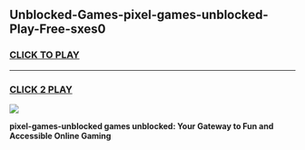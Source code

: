 
## Unblocked-Games-pixel-games-unblocked-Play-Free-sxes0
<h3>
<a href="https://premium76.site?title=pixel-games-unblocked&ref=15A">CLICK TO PLAY</a></h3>
<hr>

<h3>
<a href="https://premium76.site?title=pixel-games-unblocked&ref=15A">CLICK 2 PLAY</a>
  
</h3>

<a href="https://premium76.site?title=pixel-games-unblocked&ref=15A"><img src="https://clearcache.store/games.png"></a>


**pixel-games-unblocked games unblocked: Your Gateway to Fun and Accessible Online Gaming**
